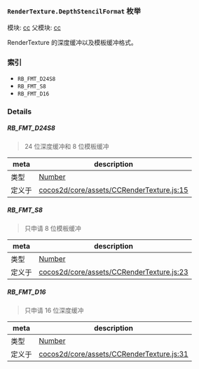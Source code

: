 ### `RenderTexture.DepthStencilFormat` 枚举



模块: [cc](../modules/cc.md)
父模块: [cc](../modules/cc.md)


RenderTexture 的深度缓冲以及模板缓冲格式。


### 索引
  - `RB_FMT_D24S8`
  - `RB_FMT_S8`
  - `RB_FMT_D16`

### Details


##### RB_FMT_D24S8

> 24 位深度缓冲和 8 位模板缓冲

| meta | description |
|------|-------------|
| 类型 | <a href="https://developer.mozilla.org/en/JavaScript/Reference/Global_Objects/Number" class="crosslink external" target="_blank">Number</a> |
| 定义于 | [cocos2d/core/assets/CCRenderTexture.js:15](https://github.com/cocos-creator/engine/blob/a2f4b48f64e8117cf0d5a93229bfe31932c42384/cocos2d/core/assets/CCRenderTexture.js#L15) |



##### RB_FMT_S8

> 只申请 8 位模板缓冲

| meta | description |
|------|-------------|
| 类型 | <a href="https://developer.mozilla.org/en/JavaScript/Reference/Global_Objects/Number" class="crosslink external" target="_blank">Number</a> |
| 定义于 | [cocos2d/core/assets/CCRenderTexture.js:23](https://github.com/cocos-creator/engine/blob/a2f4b48f64e8117cf0d5a93229bfe31932c42384/cocos2d/core/assets/CCRenderTexture.js#L23) |



##### RB_FMT_D16

> 只申请 16 位深度缓冲

| meta | description |
|------|-------------|
| 类型 | <a href="https://developer.mozilla.org/en/JavaScript/Reference/Global_Objects/Number" class="crosslink external" target="_blank">Number</a> |
| 定义于 | [cocos2d/core/assets/CCRenderTexture.js:31](https://github.com/cocos-creator/engine/blob/a2f4b48f64e8117cf0d5a93229bfe31932c42384/cocos2d/core/assets/CCRenderTexture.js#L31) |


